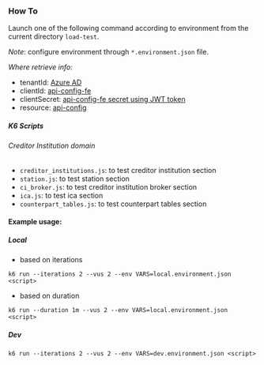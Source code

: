 ### How To

Launch one of the following command according to environment from the current directory `load-test`.

_Note_: configure environment through `*.environment.json` file.

*Where retrieve info:*
- tenantId: [Azure AD](https://portal.azure.com/#blade/Microsoft_AAD_IAM/ActiveDirectoryMenuBlade/Overview)
- clientId: [api-config-fe](https://portal.azure.com/?l=en.en-us#blade/Microsoft_AAD_RegisteredApps/ApplicationMenuBlade/Overview/appId/a24c0fa2-cb2f-4d05-a5cf-d71ceef3dbc7/isMSAApp/)
- clientSecret: [api-config-fe secret using JWT token](https://portal.azure.com/?l=en.en-us#blade/Microsoft_AAD_RegisteredApps/ApplicationMenuBlade/Credentials/appId/a24c0fa2-cb2f-4d05-a5cf-d71ceef3dbc7/isMSAApp/)
- resource: [api-config](https://portal.azure.com/?l=en.en-us#blade/Microsoft_AAD_RegisteredApps/ApplicationMenuBlade/Overview/appId/1169c238-4423-436f-a019-e3f631c7bb5d/isMSAApp/)

##### K6 Scripts
###### Creditor Institution domain
- `creditor_institutions.js`: to test creditor institution section
- `station.js`: to test station section
- `ci_broker.js`: to test creditor institution broker section
- `ica.js`: to test ica section
- `counterpart_tables.js`: to test counterpart tables section

#### Example usage:
##### Local
- based on iterations

 `k6 run --iterations 2 --vus 2 --env VARS=local.environment.json <script>`
 
- based on duration

 `k6 run --duration 1m --vus 2 --env VARS=local.environment.json <script>`
 
 
##### Dev

 `k6 run --iterations 2 --vus 2 --env VARS=dev.environment.json <script>`
